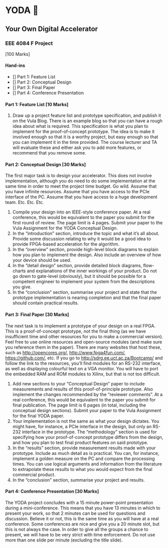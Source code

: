 # YODA :camel:
## Your Own Digital Accelerator
### EEE 4084 F Project

[100 Marks]

#### Hand-ins

- [] Part 1: Feature List
- [] Part 2: Conceptual Design
- [] Part 3: Final Paper
- [] Part 4: Conference Presentation

#### Part 1: Feature List [10 Marks]
1. Draw up a project feature list and prototype specification, and publish it on the Vula Blog. There is an example blog so that you can have a rough idea about what is required. This specification is what you plan to implement for the proof-of-concept prototype. The idea is to make it involved enough so that it is a worthy project, but easy enough so that you can implement it in the time provided. The course lecturer and TA will evaluate these and either ask you to add more features, or recommend that you remove some.

#### Part 2: Conceptual Design [30 Marks]
The first major task is to design your accelerator. This does not involve implementation, although you do need to do some implementation at the same time in order to meet the project time budget. Go wild. Assume that you have infinite resources. Assume that you have access to the PCIe interface of the PC. Assume that you have access to a huge development team. Etc. Etc. Etc.

1. Compile your design into an IEEE-style conference paper. At a real conference, this would be equivalent to the paper you submit for the first round of review. The page limit is 4 pages. Submit your paper to the Vula Assignment for the YODA Conceptual Design.
2. In the “introduction” section, introduce the topic and what it’s all about. Provide some discussion relating to why it would be a good idea to provide FPGA-based acceleration for the algorithm.
3. In the “overview” section, provide high-level block diagrams to explain how you plan to implement the design. Also include an overview of how your device should be used.
4. In the “detail design” section, provide detailed block diagrams, flow-charts and explanations of the inner workings of your product. Do not go down to gate-level (obviously), but it should be possible for a competent engineer to implement your system from the descriptions you give.
5. In the “conclusion” section, summarise your project and state that the prototype implementation is nearing completion and that the final paper should contain practical results.

#### Part 3: Final Paper [30 Marks]
The next task is to implement a prototype of your design on a real FPGA. This is a proof-of-concept prototype, not the final thing (as we have insufficient time and other resources for you to make a commercial version). Feel free to use online resources and open-source modules (and make sure you reference them in the paper). There are many websites that host these, such as http://opencores.org/, http://www.fpga4fun.com/, https://github.com/, etc. If you go to http://sdrg.ee.uct.ac.za/Bootcamp/ and follow the link to the resources, you’ll find modules for an RS-232 interface, as well as displaying colourful text on a VGA monitor. You will have to port the embedded RAM and ROM modules to Xilinx, but that is not too difficult.

1. Add new sections to your “Conceptual Design” paper to include measurements and results of this proof-of-principle prototype. Also implement the changes recommended by the “reviewer comments”. At a real conference, this would be
equivalent to the paper you submit for final publication. The page limit is 6 pages (in total, including the conceptual design sections). Submit your paper to the Vula Assignment for the final YODA paper.
2. Your implementation is not the same as what your design dictates. You might have, for instance, a PCIe interface in the design, but only an RS-232 interface in the prototype. The “methodology” section is used for specifying how your proof-of-concept prototype differs from the design, and how you plan to test final product features on said prototype.
3. In the “results” section, provide measurement results made with your prototype. Include as much detail as is practical. You can, for instance, implement a golden measure on the PC and compare the processing times. You can use logical arguments and information from the literature to extrapolate these results to what you would expect from the final commercial product.
4. In the “conclusion” section, summarise your project and results.

#### Part 4: Conference Presentation [30 Marks]
The YODA project concludes with a 15 minute power-point presentation during a mini-conference. This means that you have 13 minutes in which to present your work, so that 2 minutes can be used for questions and discussion. Believe it or not, this is the same time as you will have at a real conference. Some conferences are nice and give you a 20 minute slot, but this is not always the case. In order to give all the groups a chance to present, we will have to be very strict with time enforcement. Do not use more than one slide per minute (excluding the title slide).
